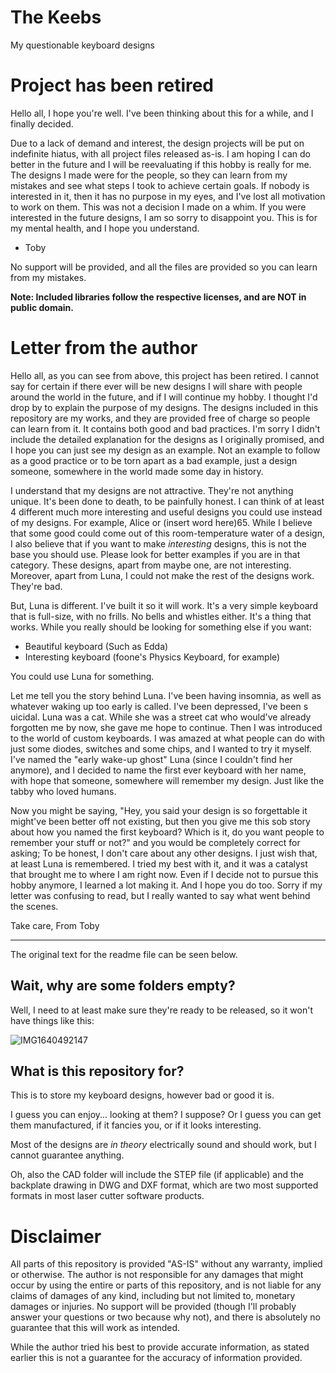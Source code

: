 # The Keebs
My questionable keyboard designs

# Project has been retired
Hello all, I hope you're well. I've been thinking about this for a while, and I finally decided.

Due to a lack of demand and interest, the design projects will be put on indefinite hiatus, with all project files released as-is. I am hoping I can do better in the future and I will be reevaluating if this hobby is really for me. The designs I made were for the people, so they can learn from my mistakes and see what steps I took to achieve certain goals. If nobody is interested in it, then it has no purpose in my eyes, and I've lost all motivation to work on them. This was not a decision I made on a whim.
If you were interested in the future designs, I am so sorry to disappoint you. This is for my mental health, and I hope you understand.

- Toby

No support will be provided, and all the files are provided so you can learn from my mistakes.

**Note: Included libraries follow the respective licenses, and are NOT in public domain.**

# Letter from the author

Hello all, as you can see from above, this project has been retired. I cannot say for certain if there ever will be new designs I will share with people around the world in the future, and if I will continue my hobby.
I thought I'd drop by to explain the purpose of my designs. The designs included in this repository are my works, and they are provided free of charge so people can learn from it. It contains both good and bad practices. I'm sorry I didn't include the detailed explanation for the designs as I originally promised, and I hope you can just see my design as an example. Not an example to follow as a good practice or to be torn apart as a bad example, just a design someone, somewhere in the world made some day in history.

I understand that my designs are not attractive. They're not anything unique. It's been done to death, to be painfully honest. I can think of at least 4 different much more interesting and useful designs you could use instead of my designs. For example, Alice or (insert word here)65. While I believe that some good could come out of this room-temperature water of a design, I also believe that if you want to make *interesting* designs, this is not the base you should use. Please look for better examples if you are in that category. These designs, apart from maybe one, are not interesting. Moreover, apart from Luna, I could not make the rest of the designs work. They're bad.

But, Luna is different. I've built it so it will work. It's a very simple keyboard that is full-size, with no frills. No bells and whistles either. It's a thing that works. While you really should be looking for something else if you want:
- Beautiful keyboard (Such as Edda)
- Interesting keyboard (foone's Physics Keyboard, for example)

You could use Luna for something.

Let me tell you the story behind Luna. I've been having insomnia, as well as whatever waking up too early is called. I've been depressed, I've been s uicidal. Luna was a cat. While she was a street cat who would've already forgotten me by now, she gave me hope to continue. Then I was introduced to the world of custom keyboards. I was amazed at what people can do with just some diodes, switches and some chips, and I wanted to try it myself. I've named the "early wake-up ghost" Luna (since I couldn't find her anymore), and I decided to name the first ever keyboard with her name, with hope that someone, somewhere will remember my design. Just like the tabby who loved humans.

Now you might be saying, "Hey, you said your design is so forgettable it might've been better off not existing, but then you give me this sob story about how you named the first keyboard? Which is it, do you want people to remember your stuff or not?" and you would be completely correct for asking; To be honest, I don't care about any other designs. I just wish that, at least Luna is remembered. I tried my best with it, and it was a catalyst that brought me to where I am right now. Even if I decide not to pursue this hobby anymore, I learned a lot making it. And I hope you do too. Sorry if my letter was confusing to read, but I really wanted to say what went behind the scenes.

Take care,
From Toby


---

The original text for the readme file can be seen below.

## Wait, why are some folders empty?
Well, I need to at least make sure they're ready to be released, so it won't have things like this:

![IMG1640492147](https://user-images.githubusercontent.com/11834016/147398691-15e10097-1aab-4f89-8cf5-4746f142981d.png)
## What is this repository for?
This is to store my keyboard designs, however bad or good it is. 

I guess you can enjoy... looking at them? I suppose? Or I guess you can get them manufactured, if it fancies you, or if it looks interesting.

Most of the designs are *in theory* electrically sound and should work, but I cannot guarantee anything.

Oh, also the CAD folder will include the STEP file (if applicable) and the backplate drawing in DWG and DXF format, which are two most supported formats in most laser cutter software products.

# Disclaimer

All parts of this repository is provided "AS-IS" without any warranty, implied or otherwise. The author is not responsible for any damages that might occur by using the entire or parts of this repository, and is not liable for any claims of damages of any kind, including but not limited to, monetary damages or injuries. No support will be provided (though I'll probably answer your questions or two because why not), and there is absolutely no guarantee that this will work as intended.

While the author tried his best to provide accurate information, as stated earlier this is not a guarantee for the accuracy of information provided.
